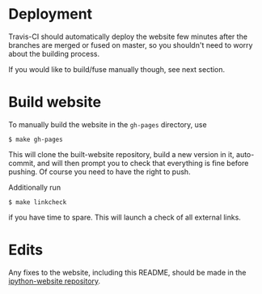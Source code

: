 # Deployment

Travis-CI should automatically deploy the website few minutes after
the branches are merged or fused on master, so you shouldn't need to
worry about the building process. 

If you would like to build/fuse manually though, see next section.

# Build website

To manually build the website in the `gh-pages` directory, use

```
$ make gh-pages
```

This will clone the built-website repository, build a new version in it, auto-commit,
and will then prompt you to check that everything is fine before pushing. Of course
you need  to have the right to push.

Additionally run

```
$ make linkcheck
```

if you have time to spare. This will launch a check of all external links.

# Edits

Any fixes to the website, including this README, should be made in the
[ipython-website repository](https://github.com/ipython/ipython-website).
